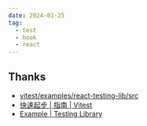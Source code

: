 ```yaml
---
date: 2024-01-25
tag:
  - test
  - hook
  - react
---
```




## Thanks

- [vitest/examples/react-testing-lib/src](https://github.com/vitest-dev/vitest/blob/main/examples/react-testing-lib/src/hooks/useCounter.test.ts)
- [快速起步 | 指南 | Vitest](https://cn.vitest.dev/guide/)
- [Example | Testing Library](https://testing-library.com/docs/react-testing-library/example-intro)